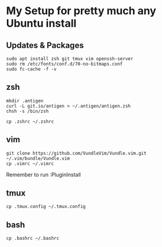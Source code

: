 # My Setup for pretty much any Ubuntu install

## Updates & Packages

    sudo apt install zsh git tmux vim openssh-server
    sudo rm /etc/fonts/conf.d/70-no-bitmaps.conf
    sudo fc-cache -f -v


## zsh

    mkdir .antigen
    curl -L git.io/antigen > ~/.antigen/antigen.zsh
    chsh -s /bin/zsh

    cp .zshrc ~/.zshrc

## vim
    git clone https://github.com/VundleVim/Vundle.vim.git ~/.vim/bundle/Vundle.vim
    cp .vimrc ~/.vimrc

Remember to run :PluginInstall


## tmux
    cp .tmux.config ~/.tmux.config

## bash
    cp .bashrc ~/.bashrc
